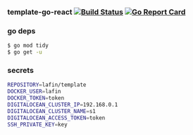 ### template-go-react [![Build Status](https://github.com/better-than-yours/template-go-react/workflows/actions/badge.svg)](https://github.com/better-than-yours/template-go-react/actions) [![Go Report Card](https://goreportcard.com/badge/github.com/better-than-yours/template-go-react)](https://goreportcard.com/report/github.com/better-than-yours/template-go-react)

### go deps
```sh 
$ go mod tidy
$ go get -u
```

### secrets
```sh
REPOSITORY=lafin/template
DOCKER_USER=lafin
DOCKER_TOKEN=token
DIGITALOCEAN_CLUSTER_IP=192.168.0.1
DIGITALOCEAN_CLUSTER_NAME=s1
DIGITALOCEAN_ACCESS_TOKEN=token
SSH_PRIVATE_KEY=key
```